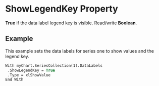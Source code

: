 
# ShowLegendKey Property

 **True** if the data label legend key is visible. Read/write **Boolean**.


## Example

This example sets the data labels for series one to show values and the legend key.


```vb
With myChart.SeriesCollection(1).DataLabels 
 .ShowLegendKey = True 
 .Type = xlShowValue 
End With
```

